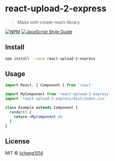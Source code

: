 # react-upload-2-express

> Made with create-react-library

[![NPM](https://img.shields.io/npm/v/react-upload-2-express.svg)](https://www.npmjs.com/package/react-upload-2-express) [![JavaScript Style Guide](https://img.shields.io/badge/code_style-standard-brightgreen.svg)](https://standardjs.com)

## Install

```bash
npm install --save react-upload-2-express
```

## Usage

```jsx
import React, { Component } from 'react'

import MyComponent from 'react-upload-2-express'
import 'react-upload-2-express/dist/index.css'

class Example extends Component {
  render() {
    return <MyComponent />
  }
}
```

## License

MIT © [jicheng1014](https://github.com/jicheng1014)
